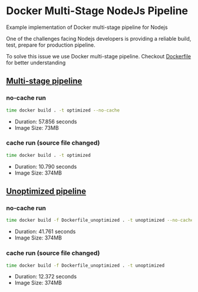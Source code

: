 # Docker Multi-Stage NodeJs Pipeline

Example implementation of Docker multi-stage pipeline for Nodejs

One of the challenges facing Nodejs developers is providing a reliable build, test, prepare for production pipeline.

To solve this issue we use Docker multi-stage pipeline. Checkout [Dockerfile](./Dockerfile) for better understanding

## [Multi-stage pipeline](,/Dockerfile) 
### no-cache run
```bash
time docker build . -t optimized --no-cache
```
* Duration: 57.856 seconds
* Image Size: 73MB

### cache run (source file changed)
```bash
time docker build . -t optimized 
```
* Duration: 10.790 seconds
* Image Size: 374MB


## [Unoptimized pipeline](,/Dockerfile_unoptimized)
### no-cache run
```bash
time docker build -f Dockerfile_unoptimized . -t unoptimized --no-cache
```
* Duration: 41.761 seconds
* Image Size: 374MB

### cache run (source file changed)
```bash
time docker build -f Dockerfile_unoptimized . -t unoptimized
```
* Duration: 12.372 seconds
* Image Size: 374MB
